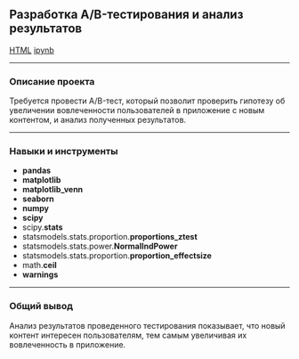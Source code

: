 ## Разработка A/B-тестирования и анализ результатов

[HTML](https://github.com/Olga-Agafonova-21/Practicum_project/blob/main/проект_3/Проверка%20гипотезы%20в%20Python%2C%20составление%20аналитической%20записки%20и%20анализ%20результатов%20АВ-тестирования%20(2%20проекта%20в%201).html)
[ipynb](https://github.com/Olga-Agafonova-21/Practicum_project/blob/main/проект_3/Проверка%20гипотезы%20в%20Python%2C%20составление%20аналитической%20записки%20и%20анализ%20результатов%20АВ-тестирования%20(2%20проекта%20в%201).ipynb)

---

### Описание проекта

Требуется провести A/B-тест, который позволит проверить гипотезу об увеличении вовлеченности пользователей в приложение с новым контентом, и анализ полученных результатов.

---

### Навыки и инструменты

* **pandas**
* **matplotlib**
* **matplotlib_venn**
* **seaborn**
* **numpy**
* **scipy**
* scipy.**stats**
* statsmodels.stats.proportion.**proportions_ztest**
* statsmodels.stats.power.**NormalIndPower**
* statsmodels.stats.proportion.**proportion_effectsize**
* math.**ceil**
* **warnings**

---

### Общий вывод

Анализ результатов проведенного тестирования показывает, что новый контент интересен пользователям, тем самым увеличивая их вовлеченность в приложение.


